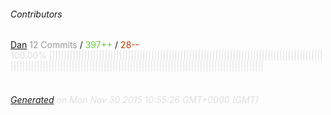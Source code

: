 ###### Contributors
[Dan](https://github.com/furzeface)
<font color="#999">12 Commits</font> / <font color="#6cc644">397++</font> / <font color="#bd3c00"> 28--</font>
<font color="#dedede">100.00%&nbsp;<font color="#dedede">|||||||||||||||||||||||||||||||||||||||||||||||||||||||||||||||||||||||||||||||||||||||||||||||||||||||||||||||||||||||||||||||||||||||||||||||||||||||||||||||||||||||||||||||||||||</font><font color="#f4f4f4"></font><br><br>
###### [Generated](https://github.com/jakeleboeuf/contributor) on Mon Nov 30 2015 10:55:26 GMT+0000 (GMT)